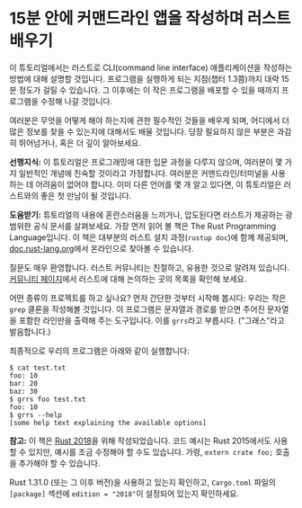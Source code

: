 # 15분 안에 커맨드라인 앱을 작성하며 러스트 배우기

이 튜토리얼에서는 러스트로 CLI(command line interface) 애플리케이션을
작성하는 방법에 대해 설명할 것입니다.
프로그램을 실행하게 되는 지점(챕터 1.3쯤)까지 대략 15분 정도가 걸릴 수 있습니다.
그 이후에는 이 작은 프로그램을 배포할 수 있을 때까지 프로그램을 수정해 나갈 것입니다.

[러스트]: https://rust-lang.org/

여러분은 무엇을 어떻게 해야 하는지에 관한 필수적인 것들을 배우게 되며,
어디에서 더 많은 정보를 찾을 수 있는지에 대해서도 배울 것입니다.
당장 필요하지 않은 부분은 과감히 뛰어넘거나, 혹은 더 깊이 알아보세요.

<aside>

**선행지식:**
이 튜토리얼은 프로그래밍에 대한 입문 과정을 다루지 않으며,
여러분이 몇 가지 일반적인 개념에 친숙할 것이라고 가정합니다.
여러분은 커맨드라인/터미널을 사용하는 데 어려움이 없어야 합니다.
이미 다른 언어를 몇 개 알고 있다면, 이 튜토리얼은 러스트와의 좋은 첫 만남이 될 것입니다.

**도움받기:**
튜토리얼의 내용에 혼란스러움을 느끼거나, 압도된다면
러스트가 제공하는 광범위한 공식 문서를 살펴보세요.
가장 먼저 읽어 볼 책은 The Rust Programming Language입니다.
이 책은 대부분의 러스트 설치 과정(`rustup doc`)에 함께 제공되며,
[doc.rust-lang.org]에서 온라인으로 찾아볼 수 있습니다.

[doc.rust-lang.org]: https://doc.rust-lang.org

질문도 매우 환영합니다.
러스트 커뮤니티는 친절하고, 유용한 것으로 알려져 있습니다.
[커뮤니티 페이지]에서 러스트에 대해 논의하는 곳의 목록을 확인해 보세요.

[커뮤니티 페이지]: https://www.rust-lang.org/community

</aside>

어떤 종류의 프로젝트를 하고 싶나요?
먼저 간단한 것부터 시작해 봅시다:
우리는 작은 `grep` 클론을 작성해볼 것입니다.
이 프로그램은 문자열과 경로를 받으면 주어진 문자열을 포함한
라인만을 출력해 주는 도구입니다.
이를 `grrs`라고 부릅시다. ("그래스"라고 발음합니다.)

최종적으로 우리의 프로그램은 아래와 같이 실행합니다:

```console
$ cat test.txt
foo: 10
bar: 20
baz: 30
$ grrs foo test.txt
foo: 10
$ grrs --help
[some help text explaining the available options]
```

<aside class="note">

**참고:**
이 책은 [Rust 2018]을 위해 작성되었습니다.
코드 예시는 Rust 2015에서도 사용할 수 있지만,
예시를 조금 수정해야 할 수도 있습니다.
가령, `extern crate foo;` 호출을 추가해야 할 수 있습니다.

Rust 1.31.0 (또는 그 이후 버전)을 사용하고 있는지 확인하고,
`Cargo.toml` 파일의 `[package]` 섹션에
`edition = "2018"`이 설정되어 있는지 확인하세요.

[Rust 2018]: https://doc.rust-lang.org/edition-guide/index.html

</aside>
